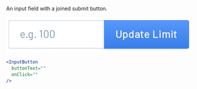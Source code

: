 An input field with a joined submit button.

<div class="examples">
  <div class="example">
    <a href="public/images/components/InputButton/1.png">
      <img src="public/images/components/InputButton/1.png" alt="InputButton 1" />
    </a>
  </div>
</div>

```jsx
<InputButton
  buttonText=""
  onClick=""
/>
```
